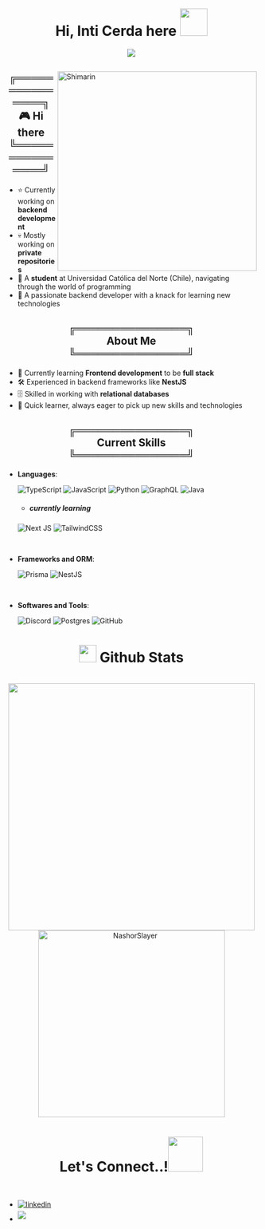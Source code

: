 
<h1 align="center"><b> Hi, Inti Cerda here </b><img src="https://media.tenor.com/5OLMdrjEUGcAAAAi/deku-hype-hype.gif" width="55"></h1>
<p align = center ><img src="https://wallpapercave.com/wp/wp9831615.jpg"> </p>

<div>

<img align="right" width="400" alt="Shimarin" src="https://w0.peakpx.com/wallpaper/941/799/HD-wallpaper-chainsaw-man-anime-chainsaw-chainsawman-manga.jpg"/>


<body>
    <h2 class="decorated-text" align="center">
        ╔═══════════════╗<br>
        🎮 Hi there<br>
        ╚═══════════════╝
    </h2>
</body>


- ⭐ Currently working on **backend development**
- 💀 Mostly working on **private repositories**
- 👾 A **student** at Universidad Católica del Norte (Chile), navigating through the world of programming
- 🚀 A passionate backend developer with a knack for learning new technologies

<body>
    <h2 class="decorated-text" align="center">
        ╔═══════════════╗<br>
           About Me<br>
        ╚═══════════════╝
    </h2>
</body>

- 🌱 Currently learning **Frontend development** to be **full stack**
- 🛠 Experienced in backend frameworks like **NestJS**
- 🗄️ Skilled in working with **relational databases**
- 🔄 Quick learner, always eager to pick up new skills and technologies

<body>
    <h2 class="decorated-text" align="center">
        ╔═══════════════╗<br>
        Current Skills<br>
        ╚═══════════════╝
    </h2>
</body>


- **Languages**:
    
  ![TypeScript](https://img.shields.io/badge/typescript-%23007ACC.svg?style=for-the-badge&logo=typescript&logoColor=white)
  ![JavaScript](https://img.shields.io/badge/javascript-%23323330.svg?style=for-the-badge&logo=javascript&logoColor=%23F7DF1E)
  ![Python](https://img.shields.io/badge/Python%20-%2314354C.svg?style=for-the-badge&logo=python&logoColor=white)
  ![GraphQL](https://img.shields.io/badge/-GraphQL-E10098?style=for-the-badge&logo=graphql&logoColor=white)
  ![Java](https://img.shields.io/badge/java-%23ED8B00.svg?style=for-the-badge&logo=openjdk&logoColor=white)
  
  
  - <h5> currently learning </h5>
   ![Next JS](https://img.shields.io/badge/Next-black?style=for-the-badge&logo=next.js&logoColor=white)
  ![TailwindCSS](https://img.shields.io/badge/tailwindcss-%2338B2AC.svg?style=for-the-badge&logo=tailwind-css&logoColor=white)
  
<br>   
    
- **Frameworks and ORM**:

  ![Prisma](https://img.shields.io/badge/Prisma-3982CE?style=for-the-badge&logo=Prisma&logoColor=white)
  ![NestJS](https://img.shields.io/badge/nestjs-%23E0234E.svg?style=for-the-badge&logo=nestjs&logoColor=white)
  
<br>

- **Softwares and Tools**:

  ![Discord](https://img.shields.io/badge/Discord-%235865F2.svg?style=for-the-badge&logo=discord&logoColor=white)
![Postgres](https://img.shields.io/badge/postgres-%23316192.svg?style=for-the-badge&logo=postgresql&logoColor=white)
![GitHub](https://img.shields.io/badge/github-%23121011.svg?style=for-the-badge&logo=github&logoColor=white)


## <h1 align="center"><img src="https://media.giphy.com/media/iY8CRBdQXODJSCERIr/giphy.gif" width="35"><b> Github Stats </b>
<br>

<div align="center">

<a href="https://github.com/IntiCerda/">
  <img src="https://github-readme-stats.vercel.app/api?username=IntiCerda&include_all_commits=true&count_private=true&show_icons=true&line_height=20&title_color=7A7ADB&icon_color=2234AE&text_color=D3D3D3&bg_color=0,000000,130F40" width="495"/>
  <img src="https://github-readme-stats.vercel.app/api/top-langs?username=IntiCerda&show_icons=true&locale=en&layout=compact&line_height=20&title_color=7A7ADB&icon_color=2234AE&text_color=D3D3D3&bg_color=0,000000,130F40" width="375"  alt="NashorSlayer"/>
</a>
</div>


## <h1 align="center"><b> Let's Connect..!</b><img src="https://media.tenor.com/nc7HAIaJ3-IAAAAi/gojo-yuji-whisper-transparent-gojo.gif" width ="70">
<br>
<div align='left'>

<ul>

<li>
<a href="https://www.linkedin.com/in/inti-amaru-cerda-ramirez-704321321/" target="_blank">
<img src="https://img.shields.io/badge/linkedin:  Inti C.-%2300acee.svg?color=405DE6&style=for-the-badge&logo=linkedin&logoColor=white" alt=linkedin style="margin-bottom: 5px;"/>
</a>
</li>

<li>
<a href="mailto:inti.cerda@alumnos.ucn.cl" target="_blank">
<img src="https://img.shields.io/badge/gmail:  Inti C.-%23EA4335.svg?style=for-the-badge&logo=gmail&logoColor=white" t=mail style="margin-bottom: 5px;" />
</a>
</li>
	
</ul>
</div>
<br>
